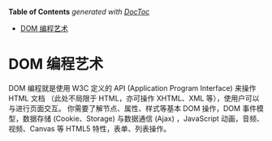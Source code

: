 <!-- START doctoc generated TOC please keep comment here to allow auto update -->
<!-- DON'T EDIT THIS SECTION, INSTEAD RE-RUN doctoc TO UPDATE -->
**Table of Contents**  *generated with [DocToc](https://github.com/thlorenz/doctoc)*

- [DOM 编程艺术](#dom-%E7%BC%96%E7%A8%8B%E8%89%BA%E6%9C%AF)

<!-- END doctoc generated TOC please keep comment here to allow auto update -->

# DOM 编程艺术

DOM 编程就是使用 W3C 定义的 API (Application Program Interface)
来操作 HTML 文档
（此处不局限于 HTML，亦可操作 XHTML、XML  等），使用户可以与进行页面交互。
你需要了解节点、属性、样式等基本 DOM 操作，DOM 事件模型，数据存储
(Cookie、Storage) 与数据通信 (Ajax) ，JavaScript 动画，音频、视频、Canvas
等 HTML5 特性，表单、列表操作。
